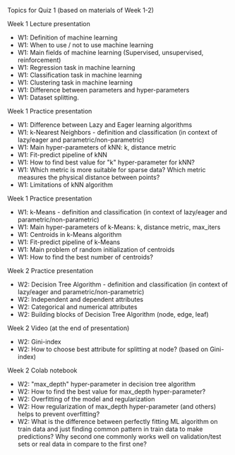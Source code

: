 Topics for Quiz 1 (based on materials of Week 1-2)

Week 1 Lecture presentation

- W1: Definition of machine learning
- W1: When to use / not to use machine learning
- W1: Main fields of machine learning (Supervised, unsupervised, reinforcement)
- W1: Regression task in machine learning
- W1: Classification task in machine learning
- W1: Clustering task in machine learning
- W1: Difference between parameters and hyper-parameters
- W1: Dataset splitting.

Week 1 Practice presentation

- W1: Difference between Lazy and Eager learning algorithms
- W1: k-Nearest Neighbors - definition and classification (in context of lazy/eager and parametric/non-parametric)
- W1: Main hyper-parameters of kNN: k, distance metric
- W1: Fit-predict pipeline of kNN
- W1: How to find best value for "k" hyper-parameter for kNN?
- W1: Which metric is more suitable for sparse data? Which metric measures the physical distance between points?
- W1: Limitations of kNN algorithm

Week 1 Practice presentation

- W1: k-Means - definition and classification (in context of lazy/eager and parametric/non-parametric)
- W1: Main hyper-parameters of k-Means: k, distance metric, max_iters
- W1: Centroids in k-Means algorithm
- W1: Fit-predict pipeline of k-Means
- W1: Main problem of random initialization of centroids
- W1: How to find the best number of centroids?

Week 2 Practice presentation

- W2: Decision Tree Algorithm - definition and classification (in context of lazy/eager and parametric/non-parametric)
- W2: Independent and dependent attributes
- W2: Categorical and numerical attributes
- W2: Building blocks of Decision Tree Algorithm (node, edge, leaf)

Week 2 Video (at the end of presentation)

- W2: Gini-index
- W2: How to choose best attribute for splitting at node? (based on Gini-index)

Week 2 Colab notebook

- W2: "max_depth" hyper-parameter in decision tree algorithm
- W2: How to find the best value for max_depth hyper-parameter?
- W2: Overfitting of the model and regularization
- W2: How regularization of max_depth hyper-parameter (and others) helps to prevent overfitting?
- W2: What is the difference between perfectly fitting ML algorithm on train data and just finding common pattern in train data to make predictions? Why second one commonly works well on validation/test sets or real data in compare to the first one?
